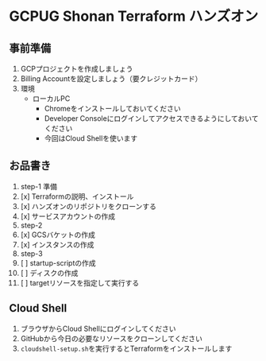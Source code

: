 # GCPUG Shonan Terraform ハンズオン

## 事前準備

1. GCPプロジェクトを作成しましょう
2. Billing Accountを設定しましょう（要クレジットカード）
3. 環境
    - ローカルPC
        - Chromeをインストールしておいてください
        - Developer Consoleにログインしてアクセスできるようにしておいてください
        - 今回はCloud Shellを使います

## お品書き

1. step-1 準備
  1. [x] Terraformの説明、インストール
  1. [x] ハンズオンのリポジトリをクローンする
  2. [x] サービスアカウントの作成
1. step-2
  3. [x] GCSバケットの作成
  8. [x] インスタンスの作成
1. step-3
  5. [ ] startup-scriptの作成
  1. [ ] ディスクの作成
  2. [ ] targetリソースを指定して実行する

## Cloud Shell

1. ブラウザからCloud Shellにログインしてください
2. GitHubから今日の必要なリソースをクローンしてください
3. `cloudshell-setup.sh`を実行するとTerraformをインストールします

##
